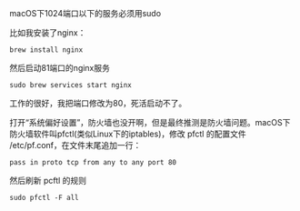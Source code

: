 macOS下1024端口以下的服务必须用sudo

比如我安装了nginx：

```
brew install nginx
```

然后启动81端口的nginx服务

```
sudo brew services start nginx
```

工作的很好，我把端口修改为80，死活启动不了。

打开“系统偏好设置”，防火墙也没开啊，但是最终推测是防火墙问题。macOS下防火墙软件叫pfctl(类似Linux下的iptables)，修改 pfctl 的配置文件 /etc/pf.conf，在文件末尾追加一行：

```
pass in proto tcp from any to any port 80
```

然后刷新 pcftl 的规则

```
sudo pfctl -F all
```